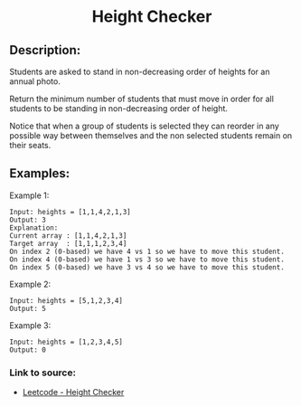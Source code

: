 <h1 align="center">Height Checker</h1>

## Description:
Students are asked to stand in non-decreasing order of heights for an annual photo.

Return the minimum number of students that must move in order for all students to be standing in non-decreasing order of height.

Notice that when a group of students is selected they can reorder in any possible way between themselves and the non selected students remain on their seats.

## Examples:

Example 1:

```
Input: heights = [1,1,4,2,1,3]
Output: 3
Explanation: 
Current array : [1,1,4,2,1,3]
Target array  : [1,1,1,2,3,4]
On index 2 (0-based) we have 4 vs 1 so we have to move this student.
On index 4 (0-based) we have 1 vs 3 so we have to move this student.
On index 5 (0-based) we have 3 vs 4 so we have to move this student.
```

Example 2:

```
Input: heights = [5,1,2,3,4]
Output: 5
```

Example 3:

```
Input: heights = [1,2,3,4,5]
Output: 0
```


### Link to source: 
- <a href="https://leetcode.com/problems/height-checker/">Leetcode - Height Checker</a>

